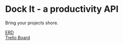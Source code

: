 # Dock It - a productivity API

Bring your projects shore. 

[ERD](https://lucid.app/lucidchart/9608d3bf-48f0-48d7-8039-934127a4c259/edit?viewport_loc=592%2C-348%2C1536%2C816%2C0_0&invitationId=inv_9a6898c5-0a6a-4ddc-b97d-f27a32c17481)  
[Trello Board](https://trello.com/invite/b/WVUtxERw/ATTI8845271994a647d62d21ac2e8b3b3b672C9026CA/api-project)